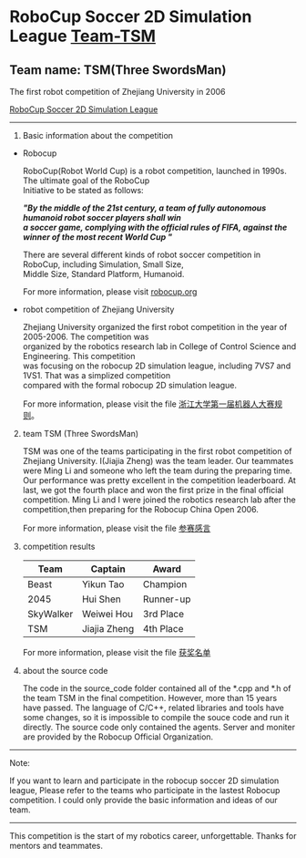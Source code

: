 # RoboCup Soccer 2D Simulation League  <u>Team-TSM</u>

## Team name: TSM(Three SwordsMan)

The first robot competition of Zhejiang University in 2006  

[RoboCup Soccer 2D Simulation League](https://rcsoccersim.github.io/)


---------

1. Basic information about the competition

  + Robocup
  
  
    RoboCup(Robot World Cup) is a robot competition, launched in 1990s. The ultimate goal of the RoboCup  
    Initiative to be stated as follows:  
    
    
    ***"By the middle of the 21st century, a team of fully autonomous humanoid robot soccer players shall win  
    a soccer game, complying with the official rules of FIFA, against the winner of the most recent World Cup "***  
    
    
    There are several different kinds of robot soccer competition in RoboCup, including Simulation, Small Size,  
    Middle Size, Standard Platform, Humanoid.
  
  
    For more information, please visit [robocup.org](https://www.robocup.org/)

  + robot competition of Zhejiang University
  
  
    Zhejiang University organized the first robot competition in the year of 2005-2006. The competition was  
    organized by the robotics research lab in College of Control Science and Engineering. This competition  
    was focusing on the robocup 2D simulation league, including 7VS7 and 1VS1. That was a simplized competition  
    compared with the formal robocup 2D simulation league.  
    
    For more information, please visit the file [浙江大学第一届机器人大赛规则](https://github.com/happinessjia/robocup2D-Team-TSM/blob/main/浙江大学第一届机器人大赛规则.doc)。

2. team TSM (Three SwordsMan)

   TSM was one of the teams participating in the first robot competition of Zhejiang University. I(Jiajia Zheng) was the team leader. Our teammates were Ming Li and someone who left the team during the preparing time. Our performance was pretty excellent in the competition leaderboard. At last, we got the fourth place and won the first prize in the final official competition. Ming Li and I were joined the robotics research lab after the competition,then preparing for the Robocup China Open 2006.
   
   For more information, please visit the file [参赛感言](https://github.com/happinessjia/robocup2D-Team-TSM/blob/main/参赛感言.txt)

3. competition results
  
  
    |  Team   | Captain|Award  |
    |  ----  | ----|----  |
    | Beast  | Yikun Tao|Champion |
    | 2045  |Hui Shen |Runner-up |
    | SkyWalker | Weiwei Hou| 3rd Place |
    | TSM  |Jiajia Zheng |4th Place |
   
   For more information, please visit the file [获奖名单](https://github.com/happinessjia/robocup2D-Team-TSM/blob/main/获奖名单.xls)

4. about the source code

   The code in the source_code folder contained all of the *.cpp and *.h of the team TSM in the final competition. However, more than 15 years have passed. The language of C/C++, related libraries and tools have some changes, so it is impossible to compile the souce code and run it directly. The source code only contained the agents. 
Server and moniter are provided by the Robocup Official Organization.
   
---------------   
Note: 
   
   If you want to learn and participate in the robocup soccer 2D simulation league, 
   Please refer to the teams who participate in the lastest Robocup competition.
   I could only provide the basic information and ideas of our team. 
   
------------

This competition is the start of my robotics career, unforgettable. Thanks for mentors and teammates.
